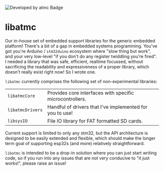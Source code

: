 ![Developed by atmc Badge](https://img.shields.io/badge/atmc-We%20made%20this!-%23303030?labelColor=%23c80000)

# libatmc

Our in-house set of embedded support libraries for the generic embedded platform! There's a bit of a gap in embedded systems programming. You've got you're Arduino / `stm32duino`
ecosystem where "slow thing but work", and your very low-level "if you don't do any register twiddling you're fired". I needed a library that was safe, efficient, realtime
focussed, without sacrificing the readability and expressiveness of a proper library, which doesn't really exist right now! So I wrote one.

`libatmc` currently comprises the following set of non-experimental libraries:

|                  |                                                          |
| ---------------- | -------------------------------------------------------- |
| `libatmcCore`    | Provides core interfaces with specific microcontrollers. |
| `libatmcDrivers` | Handful of drivers that I've implemented for you to use! |
| `libsysIO`       | File IO library for FAT formatted SD cards.              |

Current support is limited to only any stm32, but the API architecture is designed to be easily extended and flexible, which should make the longer term goal of supporting esp32s
(and more) relatively straightforward.

`libatmc` is intended to be a drop-in solution where you can just start writing code, so if you run into any issues that are not very conducive to "it just works!", please raise an
issue!
